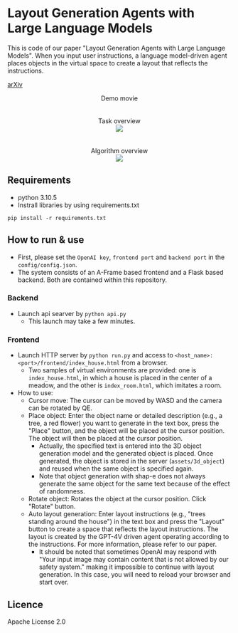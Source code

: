 # Layout Generation Agents with Large Language Models

This is code of our paper "Layout Generation Agents with Large Language Models". When you input user instructions, a language model-driven agent places objects in the virtual space to create a layout that reflects the instructions.

[arXiv](https://arxiv.org/pdf/2405.08037)

<div align="center">
    Demo movie<br>
    <movie src="https://github.com/ckdjrkffz/layout-agent/assets/129842419/950ddfeb-2368-48f0-ad70-66d02a02f89f">
</div>
<br><br>

<div align="center">
    Task overview<br>
    <img src="https://github.com/ckdjrkffz/layout-agent/assets/129842419/c6ab0de5-bc03-42cc-b845-49038b933e2e">
</div>
<br><br>

<div align="center">
    Algorithm overview<br>
    <img src="https://github.com/ckdjrkffz/layout-agent/assets/129842419/661fd610-a750-4e41-ab24-9ee75f6bf9f0">
</div>

## Requirements

- python 3.10.5
- Instrall libraries by using requirements.txt
```
pip install -r requirements.txt
```

## How to run & use

- First, please set the `OpenAI key`, `frontend port` and `backend port` in the `config/config.json`.
- The system consists of an A-Frame based frontend and a Flask based backend. Both are contained within this repository.

### Backend

- Launch api searver by `python api.py`
    - This launch may take a few minutes.

### Frontend

- Launch HTTP server by `python run.py` and access to `<host_name>:<port>/frontend/index_house.html` from a browser.
    - Two samples of virtual environments are provided: one is `index_house.html`, in which a house is placed in the center of a meadow, and the other is `index_room.html`, which imitates a room.
- How to use:
    - Cursor move: The cursor can be moved by WASD and the camera can be rotated by QE.
    - Place object: Enter the object name or detailed description (e.g., a tree, a red flower) you want to generate in the text box, press the "Place" button, and the object will be placed at the cursor position. The object will then be placed at the cursor position.
        - Actually, the specified text is entered into the 3D object generation model and the generated object is placed. Once generated, the object is stored in the server (`assets/3d_object`) and reused when the same object is specified again.
        - Note that object generation with shap-e does not always generate the same object for the same text because of the effect of randomness.
    - Rotate object: Rotates the object at the cursor position. Click "Rotate" button.
    - Auto layout generation: Enter layout instructions (e.g., "trees standing around the house") in the text box and press the "Layout" button to create a space that reflects the layout instructions. The layout is created by the GPT-4V driven agent operating according to the instructions. For more information, please refer to our paper.
        - It should be noted that sometimes OpenAI may respond with "Your input image may contain content that is not allowed by our safety system." making it impossible to continue with layout generation. In this case, you will need to reload your browser and start over.

## Licence
Apache License 2.0